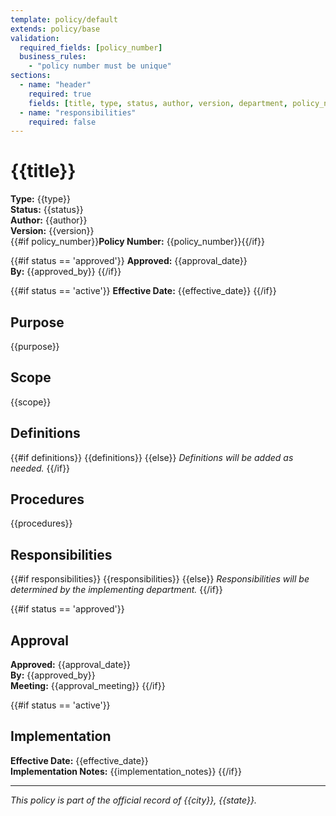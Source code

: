 ```yaml
---
template: policy/default
extends: policy/base
validation:
  required_fields: [policy_number]
  business_rules:
    - "policy number must be unique"
sections:
  - name: "header"
    required: true
    fields: [title, type, status, author, version, department, policy_number]
  - name: "responsibilities"
    required: false
---
```


# {{title}}

**Type:** {{type}}  
**Status:** {{status}}  
**Author:** {{author}}  
**Version:** {{version}}  
{{#if policy_number}}**Policy Number:** {{policy_number}}{{/if}}

{{#if status == 'approved'}} **Approved:** {{approval_date}}  
**By:** {{approved_by}} {{/if}}

{{#if status == 'active'}} **Effective Date:** {{effective_date}} {{/if}}

## Purpose

{{purpose}}

## Scope

{{scope}}

## Definitions

{{#if definitions}} {{definitions}} {{else}} _Definitions will be added as
needed._ {{/if}}

## Procedures

{{procedures}}

## Responsibilities

{{#if responsibilities}} {{responsibilities}} {{else}} _Responsibilities will be
determined by the implementing department._ {{/if}}

{{#if status == 'approved'}}

## Approval

**Approved:** {{approval_date}}  
**By:** {{approved_by}}  
**Meeting:** {{approval_meeting}} {{/if}}

{{#if status == 'active'}}

## Implementation

**Effective Date:** {{effective_date}}  
**Implementation Notes:** {{implementation_notes}} {{/if}}

---

_This policy is part of the official record of {{city}}, {{state}}._
